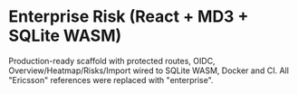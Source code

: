 # Enterprise Risk (React + MD3 + SQLite WASM)

Production-ready scaffold with protected routes, OIDC, Overview/Heatmap/Risks/Import wired to SQLite WASM, Docker and CI.
All "Ericsson" references were replaced with "enterprise".
